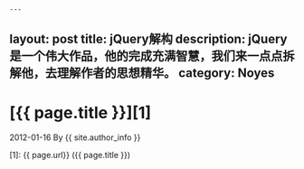 	---
layout: post
title: jQuery解构
description: jQuery是一个伟大作品，他的完成充满智慧，我们来一点点拆解他，去理解作者的思想精华。
category: Noyes
---
# [{{ page.title }}][1]
2012-01-16 By {{ site.author_info }}


[zihaolucky]:    http://zihaolucky.github.io  "zihaolucky"
[1]:    {{ page.url}}  ({{ page.title }})
